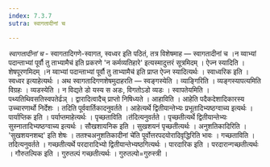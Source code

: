 ```yaml
---
index: 7.3.7
sutra: स्वागतादीनां च

---
```

_स्वागतादीनां च_ - स्वागतादिगणे-स्वागत, स्वध्वर इति पठितं, तत्र विशेषमाह — स्वागतादीनां च ।न य्वाभ्यां पदान्ताभ्यां पूर्वौ तु ताभ्यामैच॑ इति प्रकरणे 'न कर्मव्यतिहारे' इत्यस्मादुत्तरं सूत्रमिदम् । ऐज्न स्यादिति । शेषपूरणमिदम् ।न य्वाभ्यां पदान्ताभ्यां पूर्वौ तु ताभ्यामैच॑ इति प्राप्त ऐज्न स्यादित्यर्थः । स्वाध्वरिक इति । स्वध्वर इत्याहेत्यर्थः । अथ स्वागतादिगणशेषमुदाहरति — स्वङ्गस्येति । व्याङ्गिरिति । व्यङ्गस्यापत्यमिति विग्रहः । व्यडस्येति । न विद्यते डो यस्य स अडः, विगतोऽडो व्यडः । स्वापतेयमिति ।पथ्यतिथिवसतिस्वपतेर्ढञ् । द्वारादित्वादैच् प्राप्तो निषिध्यते । आहाविति । आहेति पदैकदेशादिकारस्य उच्चारणार्थो निर्देशः । तदिति पूर्ववार्तिकादनुवर्तते । आहेत्यर्थे द्वितीयान्तेभ्यः प्रभूतादिभ्यष्ठग्वाच्य इत्यर्थः । पार्याप्तिक इति । पर्याप्तमाहेत्यर्थः । पृच्छताविति ।त॑दित्यनुवर्तते । पृच्छतीत्यर्थे द्वितीयान्तेभ्यः सुस्नातादिभ्यष्ठग्वाच्य इत्यर्थः । सौखशायनिक इति । सुखशयनं पृच्छतीत्यर्थः । अनुशतिकादिरिति । 'सुखशयनशब्द' इति शेषः । ततश्चअनुशतिकादीनां चे॑ति पूर्वोत्तरपदयोरादिवृद्धिरिति भावः । गच्छताविति । तदित्यनुवर्तते । गच्छतीत्यर्थे परदारादिभ्यो द्वितीयान्तेभ्यष्ठगित्यर्थः । पारदारिक इति । परदारान्गच्छतीत्यर्थः । गौरुतल्पिक इति । गुरुतल्पं गच्छतीत्यर्थः । गुरुतल्पो=गुरुस्त्री ।